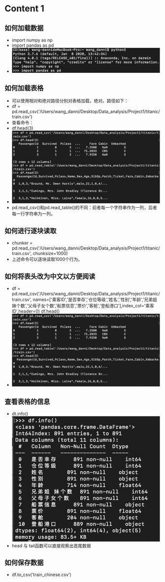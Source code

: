 # Content 1
## 如何加载数据
- import numpy as np 
- import pandas as pd
- ![image](https://github.com/gluorokana/Dataanalysis/blob/master/Loaddata.png)

## 如何加载表格
- 可以使用相对和绝对路径分别对表格加载，绝对。路径如下：
- df = pd.read_csv('/Users/wang_danni/Desktop/Data_analysis/Project1/titanic/train.csv')
- 查看命令：
- df.head(3)
- ![image](https://github.com/gluorokana/Dataanalysis/blob/master/Dataread.png)
- pd.read_csv()和pd.read_table()的不同：前者每一个字符串作为一列，后者每一行字符串为一列。

## 如何进行逐块读取
- chunker = pd.read_csv('/Users/wang_danni/Desktop/Data_analysis/Project1/titanic/train.csv', chunksize=1000)
- 上述命令可以逐块读取1000个行为。

## 如何将表头改为中文以方便阅读
- df = pd.read_csv('/Users/wang_danni/Desktop/Data_analysis/Project1/titanic/train.csv', names=['乘客ID','是否幸存','仓位等级','姓名','性别','年龄','兄弟姐 妹个数','父母子女个数','船票信息','票价','客舱','登船港口'],index_col='乘客ID',header=0) 
df.head()
- ![image](https://github.com/gluorokana/Dataanalysis/blob/master/Tableread.png)

## 查看表格的信息
- dt.info()
![image](https://github.com/gluorokana/Dataanalysis/blob/master/Tableinfo.png)
- head 与 tail函数可以直接观察出首尾数据
## 如何保存数据
- df.to_csv('train_chinese.csv')

